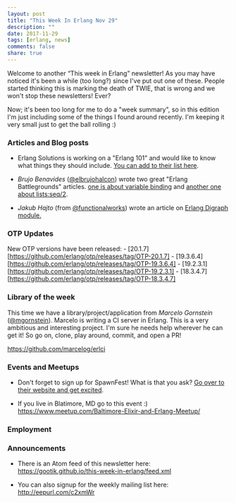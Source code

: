 ```yaml
---
layout: post
title: "This Week In Erlang Nov 29"
description: ""
date: 2017-11-29
tags: [erlang, news]
comments: false
share: true
---
```


Welcome to another “This week in Erlang” newsletter! As you may have noticed it's 
been a while (too long?) since I've put out one of these. People started thinking 
this is marking the death of TWIE, that is wrong and we won't stop these newsletters! 
Ever?

Now; it's been too long for me to do a "week summary", so in this edition I'm just
including some of the things I found around recently. I'm keeping it very small 
just to get the ball rolling :)

### Articles and Blog posts

- Erlang Solutions is working on a "Erlang 101" and would like to know what things they
  should include. [You can add to their list here][1].

- *Brujo Benavides* ([@elbrujohalcon][2]) wrote two great "Erlang Battlegrounds" articles. [one is about variable binding][3] and [another one about lists:seq/2][4]. 

- *Jakub Hajto* (from [@functionalworks][5]) wrote an article on [Erlang Digraph module.][6]

### OTP Updates
New OTP versions have been released:
	- [20.1.7][https://github.com/erlang/otp/releases/tag/OTP-20.1.7]
	- [19.3.6.4][https://github.com/erlang/otp/releases/tag/OTP-19.3.6.4]
	- [19.2.3.1][https://github.com/erlang/otp/releases/tag/OTP-19.2.3.1]
	- [18.3.4.7][https://github.com/erlang/otp/releases/tag/OTP-18.3.4.7]

### Library of the week
This time we have a library/project/application from *Marcelo Gornstein* ([@mgornstein][7]).
Marcelo is writing a CI server in Erlang. This is a very ambitious and interesting project.
I'm sure he needs help wherever he can get it! So go on, clone, play around, commit, and open
a PR!

https://github.com/marcelog/erlci

### Events and Meetups
- Don't forget to sign up for SpawnFest! What is that you ask? [Go over to their website and get excited][8].

- If you live in Blatimore, MD go to this event :) https://www.meetup.com/Baltimore-Elixir-and-Erlang-Meetup/

### Employment

### Announcements
- There is an Atom feed of this newsletter here:
   <https://gootik.github.io/this-week-in-erlang/feed.xml>

- You can also signup for the weekly mailing list here: <http://eepurl.com/c2xmWr>


[1]: https://www.reddit.com/r/erlang/comments/7ejx8x/what_erlang_101_questions_do_you_want_to_be/

[2]: https://twitter.com/elbrujohalcon
[3]: https://medium.com/erlang-battleground/tricky-question-25a956298b9d
[4]: https://medium.com/erlang-battleground/the-final-countdown-4da33b134b99

[5]: https://twitter.com/functionalworks
[6]: https://functional.works-hub.com/blog/Erlang-Digraph?utm_source=reddit&utm_medium=blog&utm_campaign=Walkies&utm_content=Erl%20Dia

[7]: https://twitter.com/mgornstein

[8]: https://spawnfest.github.io/